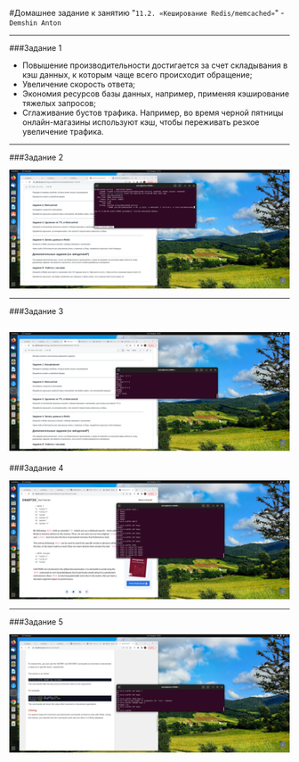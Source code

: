 #Домашнее задание к занятию "`11.2. «Кеширование Redis/memcached»`" - `Demshin Anton`


---

###Задание 1

* Повышение производительности достигается за счет
складывания в кэш данных, к которым чаще всего происходит
обращение; 
*  Увеличение скорость ответа;
* Экономия ресурсов базы данных, например, применяя
кэширование тяжелых запросов;
* Сглаживание бустов трафика. Например, во время черной
пятницы онлайн-магазины используют кэш, чтобы переживать
резкое увеличение трафика.  
 

---

###Задание 2

![alt text](https://github.com/UserWhoUser/img/blob/master/task2.png)
 
---

###Задание 3

![alt text](https://github.com/UserWhoUser/img/blob/master/task3.png)
---

###Задание 4

![alt text](https://github.com/UserWhoUser/img/blob/master/task4.png)

---

###Задание 5

![alt text](https://github.com/UserWhoUser/img/blob/master/task5.png)
